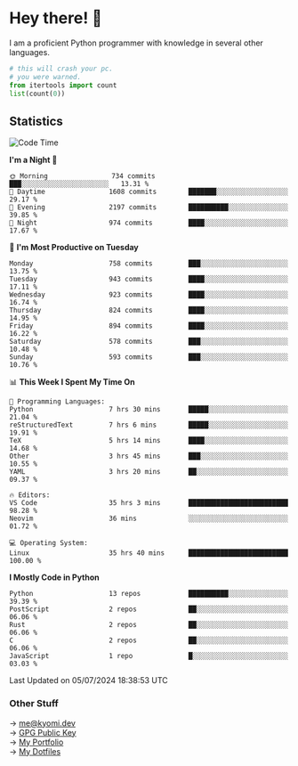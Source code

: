 # Hey there! 👋

I am a proficient Python programmer with knowledge in several other languages.

```py
# this will crash your pc.
# you were warned.
from itertools import count
list(count(0))
```

## Statistics
<!--START_SECTION:waka-->
![Code Time](http://img.shields.io/badge/Code%20Time-1%2C484%20hrs%202%20mins-blue)

**I'm a Night 🦉** 

```text
🌞 Morning                734 commits         ███░░░░░░░░░░░░░░░░░░░░░░   13.31 % 
🌆 Daytime                1608 commits        ███████░░░░░░░░░░░░░░░░░░   29.17 % 
🌃 Evening                2197 commits        ██████████░░░░░░░░░░░░░░░   39.85 % 
🌙 Night                  974 commits         ████░░░░░░░░░░░░░░░░░░░░░   17.67 % 
```
📅 **I'm Most Productive on Tuesday** 

```text
Monday                   758 commits         ███░░░░░░░░░░░░░░░░░░░░░░   13.75 % 
Tuesday                  943 commits         ████░░░░░░░░░░░░░░░░░░░░░   17.11 % 
Wednesday                923 commits         ████░░░░░░░░░░░░░░░░░░░░░   16.74 % 
Thursday                 824 commits         ████░░░░░░░░░░░░░░░░░░░░░   14.95 % 
Friday                   894 commits         ████░░░░░░░░░░░░░░░░░░░░░   16.22 % 
Saturday                 578 commits         ███░░░░░░░░░░░░░░░░░░░░░░   10.48 % 
Sunday                   593 commits         ███░░░░░░░░░░░░░░░░░░░░░░   10.76 % 
```


📊 **This Week I Spent My Time On** 

```text
💬 Programming Languages: 
Python                   7 hrs 30 mins       █████░░░░░░░░░░░░░░░░░░░░   21.04 % 
reStructuredText         7 hrs 6 mins        █████░░░░░░░░░░░░░░░░░░░░   19.91 % 
TeX                      5 hrs 14 mins       ████░░░░░░░░░░░░░░░░░░░░░   14.68 % 
Other                    3 hrs 45 mins       ███░░░░░░░░░░░░░░░░░░░░░░   10.55 % 
YAML                     3 hrs 20 mins       ██░░░░░░░░░░░░░░░░░░░░░░░   09.37 % 

🔥 Editors: 
VS Code                  35 hrs 3 mins       █████████████████████████   98.28 % 
Neovim                   36 mins             ░░░░░░░░░░░░░░░░░░░░░░░░░   01.72 % 

💻 Operating System: 
Linux                    35 hrs 40 mins      █████████████████████████   100.00 % 
```

**I Mostly Code in Python** 

```text
Python                   13 repos            ██████████░░░░░░░░░░░░░░░   39.39 % 
PostScript               2 repos             ██░░░░░░░░░░░░░░░░░░░░░░░   06.06 % 
Rust                     2 repos             ██░░░░░░░░░░░░░░░░░░░░░░░   06.06 % 
C                        2 repos             ██░░░░░░░░░░░░░░░░░░░░░░░   06.06 % 
JavaScript               1 repo              █░░░░░░░░░░░░░░░░░░░░░░░░   03.03 % 
```




 Last Updated on 05/07/2024 18:38:53 UTC
<!--END_SECTION:waka-->

### Other Stuff

→ [me@kyomi.dev](mailto:me@kyomi.dev)\
→ [GPG Public Key](https://github.com/bitterteriyaki.gpg)\
→ [My Portfolio](https://kyomi.dev)\
→ [My Dotfiles](https://github.com/bitterteriyaki/dotfiles)
